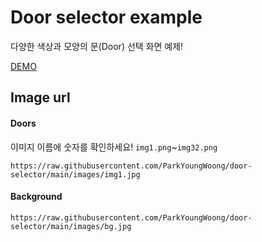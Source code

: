 # Door selector example

다양한 색상과 모양의 문(Door) 선택 화면 예제!

[DEMO](https://dreamy-mcnulty-986c58.netlify.app/)

## Image url

#### Doors

이미지 이름에 숫자를 확인하세요!
`img1.png`~`img32.png`

```url
https://raw.githubusercontent.com/ParkYoungWoong/door-selector/main/images/img1.jpg
```

#### Background

```url
https://raw.githubusercontent.com/ParkYoungWoong/door-selector/main/images/bg.jpg
```
